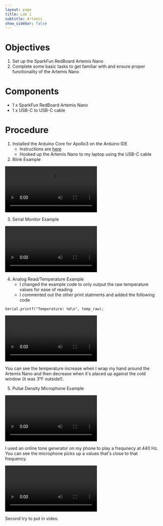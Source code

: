 ```yaml
---
layout: page
title: Lab 1
subtitle: Artemis
show_sidebar: false
---
```


# Objectives
1. Set up the SparkFun RedBoard Artemis Nano
2. Complete some basic tasks to get familiar with and ensure proper functionality of the Artemis Nano

# Components
- 1 x SparkFun RedBoard Artemis Nano
- 1 x USB-C to USB-C cable

# Procedure
1. Installed the Arduino Core for Apollo3 on the Arduino IDE
    - Instructions are [here](https://learn.sparkfun.com/tutorials/artemis-development-with-arduino?_ga=2.30055167.1151850962.1594648676-1889762036.1574524297&_gac=1.19903818.1593457111.Cj0KCQjwoub3BRC6ARIsABGhnyahkG7hU2v-0bSiAeprvZ7c9v0XEKYdVHIIi_-J-m5YLdDBMc2P_goaAtA4EALw_wcB)
    - Hooked up the Artemis Nano to my laptop using the USB-C cable
2. Blink Example

![blink ex video](https://user-images.githubusercontent.com/98340266/151292144-77544abc-2cc7-46c7-872c-c3a6bcf32efe.mp4)



3. Serial Monitor Example

![serial ex](https://user-images.githubusercontent.com/98340266/151291882-91457c74-6c64-406c-bb5a-efd955dd0a85.mp4)



4. Analog Read/Temperature Example
    - I changed the example code to only output the raw temperature values for ease of reading
    - I commented out the other print statments and added the following code
```
Serial.printf("Temperature: %d\n", temp_raw);
```

![temperature ex](https://user-images.githubusercontent.com/98340266/151291895-f44fc38d-c176-4885-a475-a60c07037c91.mp4)

You can see the temperature increase when I wrap my hand around the Artemis Nano and then decrease when it's placed up against the cold window (it was 3&deg;F outside!). 


5. Pulse Density Microphone Example

![microphone ex](https://user-images.githubusercontent.com/98340266/151292161-b8c59eb3-3694-46fc-8972-6b8daca4a644.mp4)

I used an online tone generator on my phone to play a frequnecy at 440 Hz. You can see the microphone picks up a values that's close to that frequency.

![](img/Lab1-artemis-pdm.mp4)

Second try to put in video.

